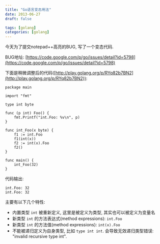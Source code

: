 ```yaml
---
title: "Go语言变态用法"
date: 2013-06-27
draft: false

tags: [golang]
categories: [golang]
---
```


今天为了提交notepad++高亮的BUG, 写了一个变态代码.

BUG地址: [https://code.google.com/p/go/issues/detail?id=5798](https://code.google.com/p/go/issues/detail?id=5798)

下面是稍微调整后的代码([http://play.golang.org/p/RYq82b7BN2](http://play.golang.org/p/RYq82b7BN2)):

	package main

	import "fmt"

	type int byte

	func (p int) Foo() {
		fmt.Printf("int.Foo: %v\n", p)
	}

	func int_Foo(x byte) {
		f1 := int.Foo
		f1(int(x))
		f2 := int(x).Foo
		f2()
	}

	func main() {
		int_Foo(32)
	}

代码输出:

	int.Foo: 32
	int.Foo: 32

主要有以下几个特性:

 - 内置类型 `int` 被重新定义, 这里是被定义为类型, 其实也可以被定义为变量名
 - 新类型 `int` 的方法表达式(method expressions): `int.Foo`
 - 新类型 `int` 的方法值(method expressions): `int(x).Foo`
 - 不能被递归定义为自身类型, 比如 `type int int`. 会导致无效递归类型错误: "invalid recursive type int".
